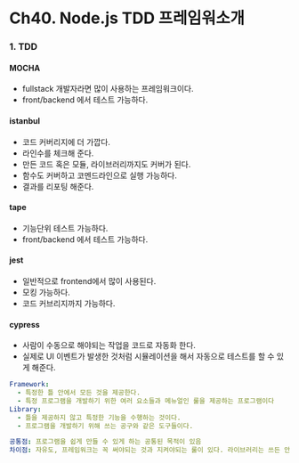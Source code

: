 # Ch40. Node.js TDD 프레임워소개

### 1. TDD
#### MOCHA
- fullstack 개발자라면 많이 사용하는 프레임워크이다.
- front/backend 에서 테스트 가능하다.

#### istanbul
- 코드 커버리지에 더 가깝다.
- 라인수를 체크해 준다.
- 만든 코드  혹은 모듈, 라이브러리까지도 커버가 된다.
- 함수도 커버하고 코멘드라인으로 실행 가능하다.
-	결과를 리포팅 해준다.

#### tape
- 기능단위 테스트 가능하다.
- front/backend 에서 테스트 가능하다.

#### jest
- 일반적으로 frontend에서 많이 사용된다.
-	모킹 가능하다.
- 코드 커브리지까지 가능하다.

#### cypress
- 사람이 수동으로 해야되는 작업을 코드로 자동화 한다.
- 실제로 UI 이벤트가 발생한 것처럼 시뮬레이션을 해서 자동으로 테스트를 할 수 있게 해준다.

```yaml
Framework: 
  - 특정한 틀 안에서 모든 것을 제공한다.  
  - 특정 프로그램을 개발하기 위한 여러 요소들과 메뉴얼인 룰을 제공하는 프로그램이다
Library: 
  - 틀을 제공하지 않고 특정한 기능을 수행하는 것이다.  
  - 프로그램을 개발하기 위해 쓰는 공구와 같은 도구들이다.

공통점: 프로그램을 쉽게 만들 수 있게 하는 공통된 목적이 있음
차이점: 자유도, 프레임워크는 꼭 써야되는 것과 지켜야되는 룰이 있다. 라이브러리는 쓰든 안 쓰든 자기 마음이다.
```